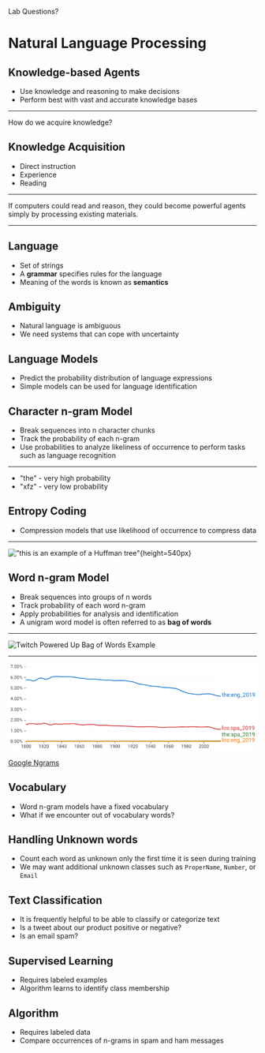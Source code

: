 Lab Questions?

Natural Language Processing
===========================

Knowledge-based Agents
----------------------

- Use knowledge and reasoning to make decisions
- Perform best with vast and accurate knowledge bases

---

How do we acquire knowledge?

Knowledge Acquisition
--------------------

- Direct instruction
- Experience
- Reading

---

If computers could read and reason, they could become powerful agents simply by processing existing materials.

---

Language
--------

- Set of strings
- A **grammar** specifies rules for the language
- Meaning of the words is known as **semantics**

Ambiguity
---------

- Natural language is ambiguous
- We need systems that can cope with uncertainty

Language Models
---------------

- Predict the probability distribution of language expressions
- Simple models can be used for language identification

Character n-gram Model
----------------------

- Break sequences into n character chunks
- Track the probability of each n-gram
- Use probabilities to analyze likeliness of occurrence to perform tasks such as language recognition

---

- "the" - very high probability
- "xfz" - very low probability

Entropy Coding
--------------

- Compression models that use likelihood of occurrence to compress data

---

!["this is an example of a Huffman tree"](https://upload.wikimedia.org/wikipedia/commons/8/82/Huffman_tree_2.svg){height=540px}

Word n-gram Model
-----------------

- Break sequences into groups of n words
- Track probability of each word n-gram
- Apply probabilities for analysis and identification
- A unigram word model is often referred to as **bag of words**

---

![[Twitch Powered Up Bag of Words Example](https://github.com/jncraton/twitch-powered-up/blob/master/src/messages.js#L8)](https://raw.githubusercontent.com/jncraton/twitch-powered-up/media/demo-optimized.gif)

---

![English vs Spanish Word Occurrence](media/en-es-ngram.png)

[Google Ngrams](https://books.google.com/ngrams/graph?content=the%3Aeng_2019%2Clos%3Aspa_2019%2Cthe%3Aspa_2019%2Clos%3Aeng_2019&year_start=1800&year_end=2019&corpus=26&smoothing=3&direct_url=t1%3B%2Cthe%3Aeng_2019%3B%2Cc0%3B.t1%3B%2Clos%3Aspa_2019%3B%2Cc0%3B.t1%3B%2Cthe%3Aspa_2019%3B%2Cc0%3B.t1%3B%2Clos%3Aeng_2019%3B%2Cc0) 

Vocabulary
----------

- Word n-gram models have a fixed vocabulary
- What if we encounter out of vocabulary words?

Handling Unknown words
---------------------

- Count each word as unknown only the first time it is seen during training
- We may want additional unknown classes such as `ProperName`, `Number`, or `Email`

Text Classification
-------------------

- It is frequently helpful to be able to classify or categorize text
- Is a tweet about our product positive or negative?
- Is an email spam?

Supervised Learning
-------------------

- Requires labeled examples
- Algorithm learns to identify class membership

Algorithm
---------

- Requires labeled data
- Compare occurrences of n-grams in spam and ham messages
